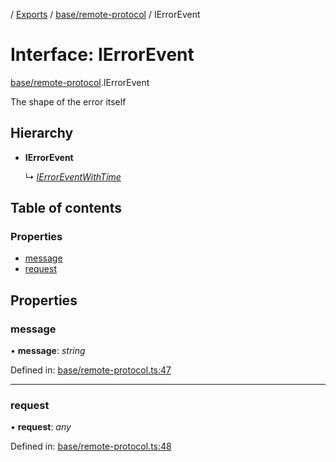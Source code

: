 [](../README.md) / [Exports](../modules.md) / [base/remote-protocol](../modules/base_remote_protocol.md) / IErrorEvent

# Interface: IErrorEvent

[base/remote-protocol](../modules/base_remote_protocol.md).IErrorEvent

The shape of the error itself

## Hierarchy

* **IErrorEvent**

  ↳ [*IErrorEventWithTime*](client_internal_testing.ierroreventwithtime.md)

## Table of contents

### Properties

- [message](base_remote_protocol.ierrorevent.md#message)
- [request](base_remote_protocol.ierrorevent.md#request)

## Properties

### message

• **message**: *string*

Defined in: [base/remote-protocol.ts:47](https://github.com/onzag/itemize/blob/5fcde7cf/base/remote-protocol.ts#L47)

___

### request

• **request**: *any*

Defined in: [base/remote-protocol.ts:48](https://github.com/onzag/itemize/blob/5fcde7cf/base/remote-protocol.ts#L48)
